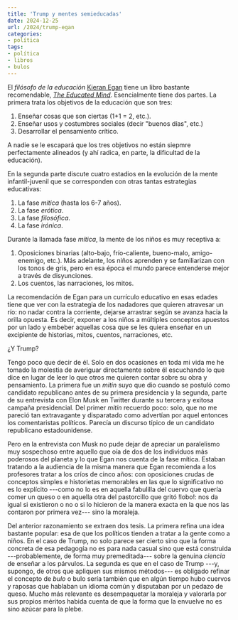 ```yaml
---
title: 'Trump y mentes semieducadas'
date: 2024-12-25
url: /2024/trump-egan
categories:
- política
tags:
- política
- libros
- bulos
---
```


El _filósofo de la educación_ [Kieran Egan](https://es.wikipedia.org/wiki/Kieran_Egan)
tiene un libro bastante recomendable, [_The Educated Mind_](https://en.wikipedia.org/wiki/The_Educated_Mind). Esencialmente tiene dos partes. La primera trata los objetivos de la educación que son tres:
1. Enseñar cosas que son ciertas (1+1 = 2, etc.).
2. Enseñar usos y costumbres sociales (decir "buenos días", etc.)
3. Desarrollar el pensamiento crítico.

A nadie se le escapará que los tres objetivos no están siepmre perfectamente alineados (y ahí radica, en parte, la dificultad de la educación).

En la segunda parte discute cuatro estadios en la evolución de la mente infantil-juvenil que se corresponden con otras tantas estrategias educativas:
1. La fase _mítica_ (hasta los 6-7 años).
2. La fase _erótica_.
3. La fase _filosófica_.
4. La fase _irónica_.

Durante la llamada fase _mítica_, la mente de los niños es muy receptiva a:
1. Oposiciones binarias (alto-bajo, frío-caliente, bueno-malo, amigo-enemigo, etc.). Más adelante, los niños aprenden y se familiarizan con los tonos de gris, pero en esa época el mundo parece entenderse mejor a través de disyunciones.
2. Los cuentos, las narraciones, los mitos.

La recomendación de Egan para un currículo educativo en esas edades tiene que ver con la estrategia de los nadadores que quieren atravesar un río: no nadar contra la corriente, dejarse arrastrar según se avanza hacia la orilla opuesta. Es decir, exponer a los niños a múltiples conceptos apuestos por un lado y embeber aquellas cosa que se les quiera enseñar en un excipiente de historias, mitos, cuentos, narraciones, etc.

¿Y Trump?

Tengo poco que decir de él. Solo en dos ocasiones en toda mi vida me he tomado la molestia de averiguar directamente sobre él escuchando lo que dice en lugar de leer lo que otros me quieren contar sobre su obra y pensamiento. La primera fue un _mitin_ suyo que dio cuando se postuló como candidato republicano antes de su primera presidencia y la segunda, parte de su entrevista con Elon Musk en Twitter durante su tercera y exitosa campaña presidencial. Del primer _mitin_ recuerdo poco: solo, que no me pareció tan extravagante y disparatado como advertían por aquel entonces los comentaristas políticos. Parecía un discurso típico de un candidato republicano estadounidense.

Pero en la entrevista con Musk no pude dejar de apreciar un paralelismo muy sospechoso entre aquello que oía de dos de los individuos más poderosos del planeta y lo que Egan nos cuenta de la fase mítica. Estaban tratando a la audiencia de la misma manera que Egan recomienda a los profesores tratar a los críos de cinco años: con oposiciones crudas de conceptos simples e historietas memorables en las que lo significativo no es lo explícito ---como no lo es en aquella fabulilla del cuervo que quería comer un queso o en aquella otra del pastorcillo que gritó !lobo!: nos da igual si existieron o no o si lo hicieron de la manera exacta en la que nos las contaron por primera vez--- sino la moraleja.

Del anterior razonamiento se extraen dos tesis. La primera refina una idea bastante popular: esa de que los políticos tienden a tratar a la gente como a niños. En el caso de Trump, no solo parece ser cierto sino que la forma concreta de esa pedagogía no es para nada casual sino que está construida ---probablemente, de forma muy premeditada--- sobre la genuina _ciencia_ de enseñar a los párvulos. La segunda es que en el caso de Trump ---y, supongo, de otros que apliquen sus mismos métodos--- es obligado refinar el concepto de _bulo_ o bulo sería también que en algún tiempo hubo cuervos y raposas que hablaban un idioma común y disputaban por un pedazo de queso. Mucho más relevante es desempaquetar la moraleja y valorarla por sus propios méritos habida cuenta de que la forma que la envuelve no es sino azúcar para la plebe.

